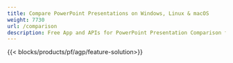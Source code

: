 ```yaml
---
title: Compare PowerPoint Presentations on Windows, Linux & macOS 
weight: 7730
url: /comparison
description: Free App and APIs for PowerPoint Presentation Comparison for PPT, PPS, PPTX, POTX, PPSX, PPTM and ODP
---
```


{{< blocks/products/pf/agp/feature-solution>}} 

